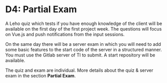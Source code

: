 
# D4: Partial Exam
A Leho quiz which tests if you have enough knowledge of the client will be available on the first
day of the first project week. The questions will focus on Vue.js and push notifications from the
input sessions.

On the same day there will be a server exam in which you will need to add some basic features
to the start code of the server in a structured manner. You must use the Gitlab server of TI to
submit. A start repository will be available.

The quiz and exam are individual. More details about the quiz & server exam in the section **Partial Exam**.